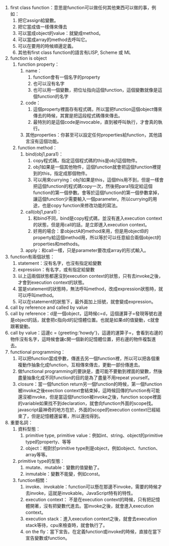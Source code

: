 
1. first class function：意思是function可以做任何其他東西可以做的事，例如：
   1. 把它assign給變數。
   2. 把它當成值一樣傳來傳去
   3. 可以當成object的value：就變成method。
   4. 可以當成array的method去呼叫它。
   5. 可以在要用的時候順邊定義。
   6. 其他有first class function的語言有LISP, Scheme 或 ML
2. function is object
   1. function property：
      1. name：
         1. function會有一個名字的property
         2. 也可以沒有名字
         3. 也可以用一個變數，把位址指向這個function，這個變數就像是這個function的名字
      2. code：
         1. 這個property裡面存有程式碼，所以當把function這個object傳來傳去的時候，其實是把這段程式碼傳來傳去。
         2. 最特別的是這個code是invocable，直到被呼叫執行，才會真的執行。
      3. 其他properties：你甚至可以設定任何properties給function，其他語言沒有這個功能。
   2. function method：
         1. bind(obj1,para1)：
            1. copy程式碼，指定這個程式碼的this是obj1這個物件。
            2. obj1如果是一個其他物件，這個function就會把這個function裡提到的this，指定成那個物件。
            3. 可以用來currying：obj1如果是this，這個this用不到，但是一樣會把這個function的程式碼copy一次，然後把para1指定給這個function的第一個參數。會等於這個function的第一個參數拿掉，讓這個function少需要輸入一個parameter。所以currying的用途，也是copy function來修改功能的寫法。
         2. call(obj1,para1)：
            1. 和bind不同，bind是copy程式碼，並沒有進入execution context的狀態，但是用call的話，是立即進入execution context。
            2. 好用的場合：拿objectA的method來用，但是用objectB的property給這個method用，所以等於可以任意組合兩個object的properties和methods。
         3. apply：和call一樣，只是parameter要改成array的形式輸入。
3. function有兩個狀態：
   1. statement：沒有名字，也沒有指定給變數
   2. expression：有名字，或有指定給變數
   3. 以上這兩個狀態都還沒到execution context的狀態，只有去invoke之後，才會到execution context的狀態。
   4. 當是statement的狀態時，無法呼叫method，改成expression狀態時，就可以呼叫method。
   5. 可以在statement的狀態下，最外面加上括號，就會變成expression。
4.  call by reference and called by value
   1. call by reference：d是一個object，這時候c=d，這個運算子=發現等號右邊是object的話，就會把c指向d的記憶體位置。也就是如果d的值變動，c就會跟著變動。
   2. call by value：這邊c = {greeting:'howdy'}，這邊的運算子=，會看到右邊的物件沒有名字，這時候會讓c開一個新的記憶體位置，把右邊的物件複製進去。
5.  functional programming：
    1.  可以把function當成參數，傳進去另一個function裡，所以可以把各個重複動作抽象化成function，互相傳來傳去，更動一部份傳進去。
    2.  做functional programming的要訣是，盡可能不要動到裡面的變數，然後盡量抽象化成不同function的目的是為了盡量不用repeat yourself。
    3.  closure：當一個function return另一個function的時候，第一個function被invoke之後exection context會結束掉，這時候回傳的function有可能還沒被invoke，但是當這個function被invoke之後，function scope裡面的variable如果找不到declaration，就會向function外面的scope找。javascript最神奇的地方在於，外面的scope的execution context已經結束了，但是記憶體還留著，所以還找得到。
6.  重要名詞：
    1.  資料型態：
        1.  primitive type, primitive value：例如int、string、object的primitive type的property、等等
        2.  object：相對於primitive type則是object，例如object、function、array等等。
    2.  primitive type的型態：
        1.  mutate、mutable：變數的值變動了。
        2.  inmutable：變數不能變，例如const。
    3.  function相關：
        1.  invoke、invokable：function可以懸在那邊不invoke，需要的時候才去invoke，這就是invokable。JavaScript特有的特性。
        2.  execution context： 不是在execution context的時候，只有把記憶體開著，沒有把變數代進去。當invoke之後，就會進入execution context。
        3.  execution stack：進入execution context之後，就會去execution stack等待，cpu來檢查時，就會執行了。
        4.  on the fly：當下宣告。在定義function或invoke的時候，直接在當下宣告變數或function。

